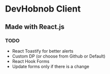 # DevHobnob Client

## Made with React.js

### TODO

- React Toastify for better alerts
- Custom DP (or choose from Github or Default)
- React Hook Forms
- Update forms only if there is a change
